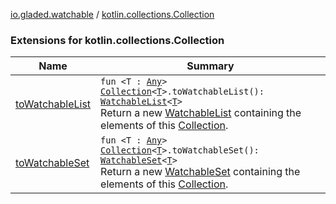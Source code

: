 [io.gladed.watchable](../index.md) / [kotlin.collections.Collection](./index.md)

### Extensions for kotlin.collections.Collection

| Name | Summary |
|---|---|
| [toWatchableList](to-watchable-list.md) | `fun <T : `[`Any`](https://kotlinlang.org/api/latest/jvm/stdlib/kotlin/-any/index.html)`> `[`Collection`](https://kotlinlang.org/api/latest/jvm/stdlib/kotlin.collections/-collection/index.html)`<`[`T`](to-watchable-list.md#T)`>.toWatchableList(): `[`WatchableList`](../-watchable-list/index.md)`<`[`T`](to-watchable-list.md#T)`>`<br>Return a new [WatchableList](../-watchable-list/index.md) containing the elements of this [Collection](https://kotlinlang.org/api/latest/jvm/stdlib/kotlin.collections/-collection/index.html). |
| [toWatchableSet](to-watchable-set.md) | `fun <T : `[`Any`](https://kotlinlang.org/api/latest/jvm/stdlib/kotlin/-any/index.html)`> `[`Collection`](https://kotlinlang.org/api/latest/jvm/stdlib/kotlin.collections/-collection/index.html)`<`[`T`](to-watchable-set.md#T)`>.toWatchableSet(): `[`WatchableSet`](../-watchable-set/index.md)`<`[`T`](to-watchable-set.md#T)`>`<br>Return a new [WatchableSet](../-watchable-set/index.md) containing the elements of this [Collection](https://kotlinlang.org/api/latest/jvm/stdlib/kotlin.collections/-collection/index.html). |
